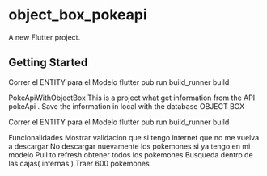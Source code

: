 # object_box_pokeapi

A new Flutter project.

## Getting Started

Correr el ENTITY para el Modelo
    flutter pub run build_runner build


PokeApiWithObjectBox
This is a project what get information from the API pokeApi . Save the information in local with the database OBJECT BOX

Correr el ENTITY para el Modelo flutter pub run build_runner build

Funcionalidades Mostrar validacion que si tengo internet que no me vuelva a descargar No descargar nuevamente los pokemones si ya tengo en mi modelo Pull to refresh obtener todos los pokemones Busqueda dentro de las cajas( internas ) Traer 600 pokemones

